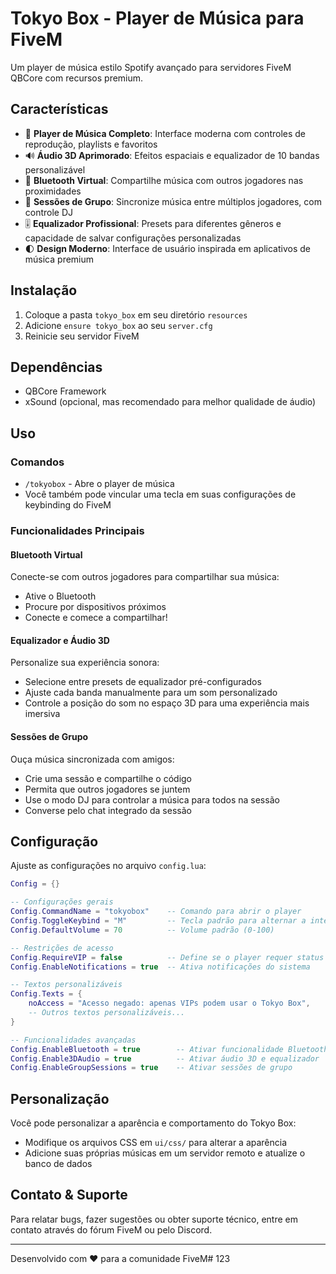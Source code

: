 # Tokyo Box - Player de Música para FiveM

Um player de música estilo Spotify avançado para servidores FiveM QBCore com recursos premium.

## Características

- 🎵 **Player de Música Completo**: Interface moderna com controles de reprodução, playlists e favoritos
- 🔊 **Áudio 3D Aprimorado**: Efeitos espaciais e equalizador de 10 bandas personalizável
- 📱 **Bluetooth Virtual**: Compartilhe música com outros jogadores nas proximidades
- 👥 **Sessões de Grupo**: Sincronize música entre múltiplos jogadores, com controle DJ
- 🎚️ **Equalizador Profissional**: Presets para diferentes gêneros e capacidade de salvar configurações personalizadas
- 🌓 **Design Moderno**: Interface de usuário inspirada em aplicativos de música premium

## Instalação

1. Coloque a pasta `tokyo_box` em seu diretório `resources`
2. Adicione `ensure tokyo_box` ao seu `server.cfg`
3. Reinicie seu servidor FiveM

## Dependências

- QBCore Framework
- xSound (opcional, mas recomendado para melhor qualidade de áudio)

## Uso

### Comandos

- `/tokyobox` - Abre o player de música
- Você também pode vincular uma tecla em suas configurações de keybinding do FiveM

### Funcionalidades Principais

#### Bluetooth Virtual

Conecte-se com outros jogadores para compartilhar sua música:
- Ative o Bluetooth
- Procure por dispositivos próximos
- Conecte e comece a compartilhar!

#### Equalizador e Áudio 3D

Personalize sua experiência sonora:
- Selecione entre presets de equalizador pré-configurados
- Ajuste cada banda manualmente para um som personalizado
- Controle a posição do som no espaço 3D para uma experiência mais imersiva

#### Sessões de Grupo

Ouça música sincronizada com amigos:
- Crie uma sessão e compartilhe o código
- Permita que outros jogadores se juntem
- Use o modo DJ para controlar a música para todos na sessão
- Converse pelo chat integrado da sessão

## Configuração

Ajuste as configurações no arquivo `config.lua`:

```lua
Config = {}

-- Configurações gerais
Config.CommandName = "tokyobox"    -- Comando para abrir o player
Config.ToggleKeybind = "M"         -- Tecla padrão para alternar a interface
Config.DefaultVolume = 70          -- Volume padrão (0-100)

-- Restrições de acesso
Config.RequireVIP = false          -- Define se o player requer status VIP
Config.EnableNotifications = true  -- Ativa notificações do sistema

-- Textos personalizáveis
Config.Texts = {
    noAccess = "Acesso negado: apenas VIPs podem usar o Tokyo Box",
    -- Outros textos personalizáveis...
}

-- Funcionalidades avançadas
Config.EnableBluetooth = true        -- Ativar funcionalidade Bluetooth
Config.Enable3DAudio = true          -- Ativar áudio 3D e equalizador
Config.EnableGroupSessions = true    -- Ativar sessões de grupo
```

## Personalização

Você pode personalizar a aparência e comportamento do Tokyo Box:

- Modifique os arquivos CSS em `ui/css/` para alterar a aparência
- Adicione suas próprias músicas em um servidor remoto e atualize o banco de dados

## Contato & Suporte

Para relatar bugs, fazer sugestões ou obter suporte técnico, entre em contato através do fórum FiveM ou pelo Discord.

---

Desenvolvido com ❤️ para a comunidade FiveM# 123
